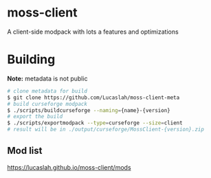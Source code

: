 # moss-client
A client-side modpack with lots a features and optimizations

# Building
**Note:** metadata is not public
```bash
# clone metadata for build
$ git clone https://github.com/Lucaslah/moss-client-meta
# build curseforge modpack
$ ./scripts/buildcurseforge --naming={name}-{version}
# export the build
$ ./scripts/exportmodpack --type=curseforge --size=client
# result will be in ./output/curseforge/MossClient-{version}.zip
```

## Mod list
https://lucaslah.github.io/moss-client/mods